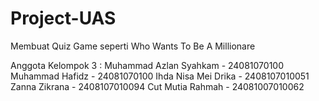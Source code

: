 # Project-UAS 
Membuat Quiz Game seperti Who Wants To Be A Millionare

Anggota Kelompok 3 :
Muhammad Azlan Syahkam - 24081070100
Muhammad Hafidz - 24081070100
Ihda Nisa Mei Drika - 2408107010051
Zanna Zikrana - 2408107010094
Cut Mutia Rahmah - 24081007010062
